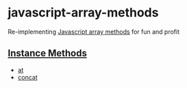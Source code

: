 # javascript-array-methods

Re-implementing [Javascript array methods](https://developer.mozilla.org/en-US/docs/Web/JavaScript/Reference/Global_Objects/Array) for fun and profit

## [Instance Methods](./instance_methods/instance_methods.ts)

- [at](https://github.com/trevorspecht/javascript-array-methods/blob/bb53e0fd12f5dae39cd873123e14c05b8063af3e/instance_methods/instance_methods.ts#L15)
- [concat](https://github.com/trevorspecht/javascript-array-methods/blob/bb53e0fd12f5dae39cd873123e14c05b8063af3e/instance_methods/instance_methods.ts#L30)
